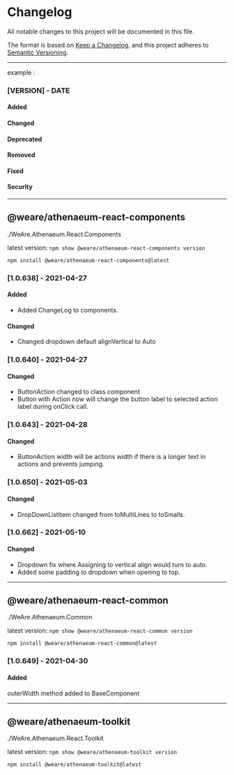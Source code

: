 # Changelog
All notable changes to this project will be documented in this file.

The format is based on [Keep a Changelog](https://keepachangelog.com/en/1.0.0/),
and this project adheres to [Semantic Versioning](https://semver.org/spec/v2.0.0.html).




---




example : 

### [VERSION] - DATE

#### Added

#### Changed

#### Deprecated

#### Removed

#### Fixed

#### Security


---



## @weare/athenaeum-react-components
./WeAre.Athenaeum.React.Components


latest version: `npm show @weare/athenaeum-react-components version`

`npm install @weare/athenaeum-react-components@latest`

### [1.0.638] - 2021-04-27

#### Added
- Added ChangeLog to components.

#### Changed
- Changed dropdown default alignVertical to Auto


### [1.0.640] - 2021-04-27

#### Changed
- ButtonAction changed to class component
- Button with Action now will change the button label to selected action label during onClick call.




### [1.0.643] - 2021-04-28

#### Changed
- ButtonAction width will be actions width if there is a longer text in actions and prevents jumping.





### [1.0.650] - 2021-05-03

#### Changed
- DropDownListItem  changed from toMultiLines to toSmalls.




### [1.0.662] - 2021-05-10

#### Changed
- Dropdown fix where Assigning to vertical align would turn to auto.
- Added some padding to dropdown when opening to top.



---






## @weare/athenaeum-react-common
./WeAre.Athenaeum.Common

latest version: `npm show @weare/athenaeum-react-common version`

`npm install @weare/athenaeum-react-common@latest`


### [1.0.649] - 2021-04-30

#### Added

outerWidth method added to BaseComponent



---





## @weare/athenaeum-toolkit
./WeAre.Athenaeum.React.Toolkit

latest version: `npm show @weare/athenaeum-toolkit version`

`npm install @weare/athenaeum-toolkit@latest`

